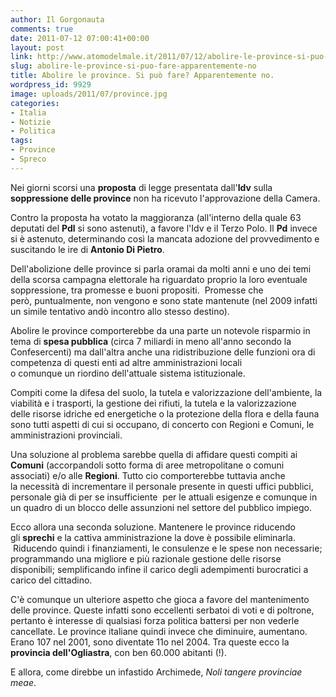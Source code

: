 ```yaml
---
author: Il Gorgonauta
comments: true
date: 2011-07-12 07:00:41+00:00
layout: post
link: http://www.atomodelmale.it/2011/07/12/abolire-le-province-si-puo-fare-apparentemente-no/
slug: abolire-le-province-si-puo-fare-apparentemente-no
title: Abolire le province. Si può fare? Apparentemente no.
wordpress_id: 9929
image: uploads/2011/07/province.jpg
categories:
- Italia
- Notizie
- Politica
tags:
- Province
- Spreco
---
```



Nei giorni scorsi una **proposta** di legge presentata dall'**Idv** sulla **soppressione delle province** non ha ricevuto l'approvazione della Camera.

Contro la proposta ha votato la maggioranza (all'interno della quale 63 deputati del **Pdl** si sono astenuti), a favore l'Idv e il Terzo Polo. Il **Pd** invece si è astenuto, determinando così la mancata adozione del provvedimento e suscitando le ire di **Antonio Di Pietro**.

Dell'abolizione delle province si parla oramai da molti anni e uno dei temi della scorsa campagna elettorale ha riguardato proprio la loro eventuale soppressione, tra promesse e buoni propositi.  Promesse che però, puntualmente, non vengono e sono state mantenute (nel 2009 infatti un simile tentativo andò incontro allo stesso destino).

Abolire le province comporterebbe da una parte un notevole risparmio in tema di **spesa pubblica** (circa 7 miliardi in meno all'anno secondo la Confesercenti) ma dall'altra anche una ridistribuzione delle funzioni ora di competenza di questi enti ad altre amministrazioni locali o comunque un riordino dell'attuale sistema istituzionale.

Compiti come la difesa del suolo, la tutela e valorizzazione dell'ambiente, la viabilità e i trasporti, la gestione dei rifiuti, la tutela e la valorizzazione delle risorse idriche ed energetiche o la protezione della flora e della fauna sono tutti aspetti di cui si occupano, di concerto con Regioni e Comuni, le amministrazioni provinciali.

Una soluzione al problema sarebbe quella di affidare questi compiti ai **Comuni** (accorpandoli sotto forma di aree metropolitane o comuni associati) e/o alle **Regioni**. Tutto cio comporterebbe tuttavia anche la necessità di incrementare il personale presente in questi uffici pubblici, personale già di per se insufficiente  per le attuali esigenze e comunque in un quadro di un blocco delle assunzioni nel settore del pubblico impiego.

Ecco allora una seconda soluzione. Mantenere le province riducendo gli **sprechi** e la cattiva amministrazione la dove è possibile eliminarla.  Riducendo quindi i finanziamenti, le consulenze e le spese non necessarie; programmando una migliore e più razionale gestione delle risorse disponibili; semplificando infine il carico degli adempimenti burocratici a carico del cittadino.

C'è comunque un ulteriore aspetto che gioca a favore del mantenimento delle province. Queste infatti sono eccellenti serbatoi di voti e di poltrone, pertanto è interesse di qualsiasi forza politica battersi per non vederle cancellate. Le province italiane quindi invece che diminuire, aumentano. Erano 107 nel 2001, sono diventate 11o nel 2004. Tra queste ecco la **provincia dell'Ogliastra**, con ben 60.000 abitanti (!).

E allora, come direbbe un infastido Archimede, _Noli tangere provinciae meae_.
